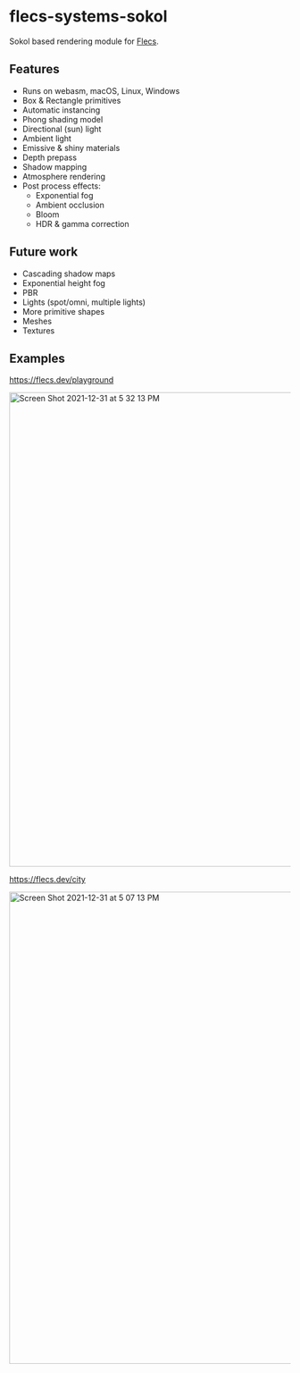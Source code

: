 # flecs-systems-sokol
Sokol based rendering module for [Flecs](https://github.com/SanderMertens/flecs).

## Features
- Runs on webasm, macOS, Linux, Windows
- Box & Rectangle primitives
- Automatic instancing
- Phong shading model
- Directional (sun) light
- Ambient light
- Emissive & shiny materials
- Depth prepass
- Shadow mapping
- Atmosphere rendering
- Post process effects:
  - Exponential fog
  - Ambient occlusion
  - Bloom
  - HDR & gamma correction

## Future work
- Cascading shadow maps
- Exponential height fog
- PBR
- Lights (spot/omni, multiple lights)
- More primitive shapes
- Meshes
- Textures

## Examples
https://flecs.dev/playground

<img width="849" alt="Screen Shot 2021-12-31 at 5 32 13 PM" src="https://user-images.githubusercontent.com/9919222/147842293-b60c20ef-c2b0-4cb9-99a4-d170bb3fc7e5.png">

https://flecs.dev/city

<img width="845" alt="Screen Shot 2021-12-31 at 5 07 13 PM" src="https://user-images.githubusercontent.com/9919222/147842280-c5bb855e-0c2b-47d2-942d-af629663a731.png">

